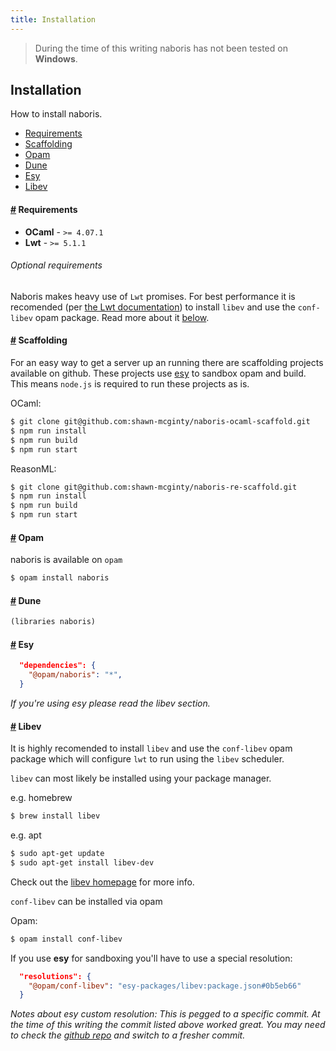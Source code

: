 ```yaml
---
title: Installation
---
```


> During the time of this writing naboris has not been tested on **Windows**.

## Installation
How to install naboris.

- [Requirements](#requirements)
- [Scaffolding](#scaffolding)
- [Opam](#opam)
- [Dune](#dune)
- [Esy](#esy)
- [Libev](#libev)

#### <a name="requirements" href="#requirements">#</a> Requirements

- **OCaml** - `>= 4.07.1`
- **Lwt** - `>= 5.1.1`

###### Optional requirements
Naboris makes heavy use of `Lwt` promises. For best performance
it is recomended (per [the Lwt documentation](https://ocsigen.org/lwt/5.1.1/manual/manual))
to install `libev` and use the `conf-libev` opam package. Read more about it [below](#libev).

#### <a name="scaffolding" href="#scaffolding">#</a> Scaffolding
For an easy way to get a server up an running there are scaffolding projects available on
github. These projects use [esy](https://esy.sh) to sandbox opam and build. This means
`node.js` is required to run these projects as is.

OCaml:
```bash
$ git clone git@github.com:shawn-mcginty/naboris-ocaml-scaffold.git
$ npm run install
$ npm run build
$ npm run start
```

ReasonML:
```bash
$ git clone git@github.com:shawn-mcginty/naboris-re-scaffold.git
$ npm run install
$ npm run build
$ npm run start
```

#### <a name="opam" href="#opam">#</a> Opam
naboris is available on `opam`

```bash
$ opam install naboris
```

#### <a name="dune" href="#dune">#</a> Dune
```lisp
(libraries naboris)
```

#### <a name="esy" href="#esy">#</a> Esy
```json
  "dependencies": {
    "@opam/naboris": "*",
  }
```

_If you're using esy please read the libev section._

#### <a name="libev" href="#libev">#</a> Libev
It is highly recomended to install `libev` and use the `conf-libev` opam package
which will configure `lwt` to run using the `libev` scheduler.

`libev` can most likely be installed using your package manager.

e.g. homebrew
```bash
$ brew install libev
```

e.g. apt
```bash
$ sudo apt-get update
$ sudo apt-get install libev-dev
```

Check out the [libev homepage](http://software.schmorp.de/pkg/libev.html) for more info.

`conf-libev` can be installed via opam

Opam:
```bash
$ opam install conf-libev
```


If you use **esy** for sandboxing you'll have to use a special resolution:
```json
  "resolutions": {
    "@opam/conf-libev": "esy-packages/libev:package.json#0b5eb66"
  }
```

_Notes about esy custom resolution: This is pegged to a specific commit. At the time of this writing the commit listed above worked great. You may need to check the [github repo](https://github.com/esy-packages/libev) and switch to a fresher commit._